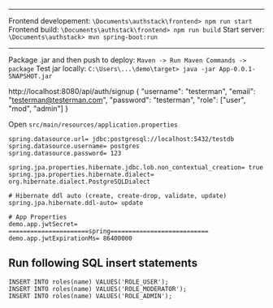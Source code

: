 ---------------------------------------------------------------------------
Frontend developement: `\Documents\authstack\frontend> npm run start`
Frontend build: `\Documents\authstack\frontend> npm run build`
Start server: `\Documents\authstack> mvn spring-boot:run`

---

Package .jar and then push to deploy:
`Maven -> Run Maven Commands -> package`
Test jar locally:
`C:\Users\...\demo\target> java -jar App-0.0.1-SNAPSHOT.jar`

http://localhost:8080/api/auth/signup
{
"username": "testerman",
"email": "testerman@testerman.com",
"password": "testerman",
"role": ["user", "mod", "admin"]
}

Open `src/main/resources/application.properties`

```
spring.datasource.url= jdbc:postgresql://localhost:5432/testdb
spring.datasource.username= postgres
spring.datasource.password= 123

spring.jpa.properties.hibernate.jdbc.lob.non_contextual_creation= true
spring.jpa.properties.hibernate.dialect= org.hibernate.dialect.PostgreSQLDialect

# Hibernate ddl auto (create, create-drop, validate, update)
spring.jpa.hibernate.ddl-auto= update

# App Properties
demo.app.jwtSecret= ======================spring===========================
demo.app.jwtExpirationMs= 86400000
```

## Run following SQL insert statements

```
INSERT INTO roles(name) VALUES('ROLE_USER');
INSERT INTO roles(name) VALUES('ROLE_MODERATOR');
INSERT INTO roles(name) VALUES('ROLE_ADMIN');
```
